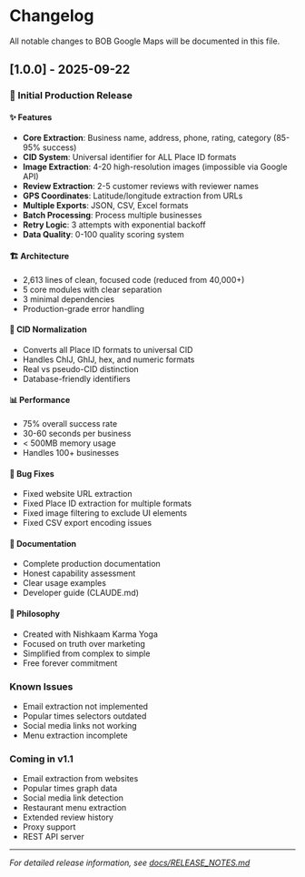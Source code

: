 # Changelog
All notable changes to BOB Google Maps will be documented in this file.

## [1.0.0] - 2025-09-22

### 🎉 Initial Production Release

#### ✨ Features
- **Core Extraction**: Business name, address, phone, rating, category (85-95% success)
- **CID System**: Universal identifier for ALL Place ID formats
- **Image Extraction**: 4-20 high-resolution images (impossible via Google API)
- **Review Extraction**: 2-5 customer reviews with reviewer names
- **GPS Coordinates**: Latitude/longitude extraction from URLs
- **Multiple Exports**: JSON, CSV, Excel formats
- **Batch Processing**: Process multiple businesses
- **Retry Logic**: 3 attempts with exponential backoff
- **Data Quality**: 0-100 quality scoring system

#### 🏗️ Architecture
- 2,613 lines of clean, focused code (reduced from 40,000+)
- 5 core modules with clear separation
- 3 minimal dependencies
- Production-grade error handling

#### 🔑 CID Normalization
- Converts all Place ID formats to universal CID
- Handles ChIJ, GhIJ, hex, and numeric formats
- Real vs pseudo-CID distinction
- Database-friendly identifiers

#### 📊 Performance
- 75% overall success rate
- 30-60 seconds per business
- < 500MB memory usage
- Handles 100+ businesses

#### 🐛 Bug Fixes
- Fixed website URL extraction
- Fixed Place ID extraction for multiple formats
- Fixed image filtering to exclude UI elements
- Fixed CSV export encoding issues

#### 📝 Documentation
- Complete production documentation
- Honest capability assessment
- Clear usage examples
- Developer guide (CLAUDE.md)

#### 🙏 Philosophy
- Created with Nishkaam Karma Yoga
- Focused on truth over marketing
- Simplified from complex to simple
- Free forever commitment

### Known Issues
- Email extraction not implemented
- Popular times selectors outdated
- Social media links not working
- Menu extraction incomplete

### Coming in v1.1
- Email extraction from websites
- Popular times graph data
- Social media link detection
- Restaurant menu extraction
- Extended review history
- Proxy support
- REST API server

---

*For detailed release information, see [docs/RELEASE_NOTES.md](docs/RELEASE_NOTES.md)*